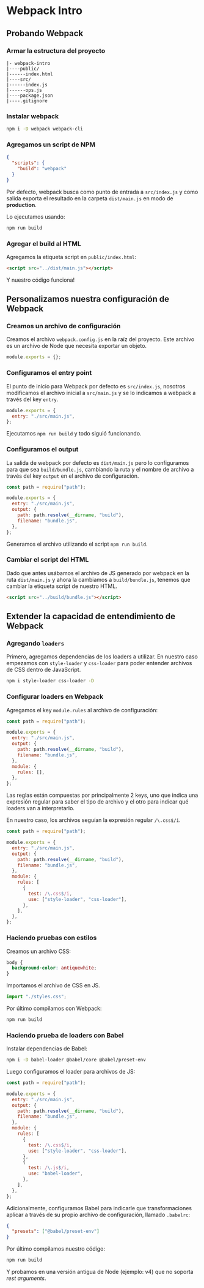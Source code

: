 # Webpack Intro

## Probando Webpack

### Armar la estructura del proyecto

```
|- webpack-intro
|----public/
|------index.html
|----src/
|------index.js
|------ops.js
|----package.json
|----.gitignore
```

### Instalar webpack

```sh
npm i -D webpack webpack-cli
```

### Agregamos un script de NPM

```json
{
  "scripts": {
    "build": "webpack"
  }
}
```

Por defecto, webpack busca como punto de entrada a `src/index.js` y como salida
exporta el resultado en la carpeta `dist/main.js` en modo de **production**.

Lo ejecutamos usando:

```sh
npm run build
```

### Agregar el build al HTML

Agregamos la etiqueta script en `public/index.html`:

```html
<script src="../dist/main.js"></script>
```

Y nuestro código funciona!

## Personalizamos nuestra configuración de Webpack

### Creamos un archivo de configuración

Creamos el archivo `webpack.config.js` en la raíz del proyecto. Este
archivo es un archivo de Node que necesita exportar un objeto.

```js
module.exports = {};
```

### Configuramos el entry point

El punto de inicio para Webpack por defecto es `src/index.js`, nosotros
modificamos el archivo inicial a `src/main.js` y se lo indicamos
a webpack a través del key `entry`.

```js
module.exports = {
  entry: "./src/main.js",
};
```

Ejecutamos `npm run build` y todo siguió funcionando.

### Configuramos el output

La salida de webpack por defecto es `dist/main.js` pero lo configuramos
para que sea `build/bundle.js`, cambiando la ruta y el nombre
de archivo a través del key `output` en el archivo de configuración.

```js
const path = require("path");

module.exports = {
  entry: "./src/main.js",
  output: {
    path: path.resolve(__dirname, "build"),
    filename: "bundle.js",
  },
};
```

Generamos el archivo utilizando el script `npm run build`.

### Cambiar el script del HTML

Dado que antes usábamos el archivo de JS generado por webpack
en la ruta `dist/main.js` y ahora la cambiamos a `build/bundle.js`,
tenemos que cambiar la etiqueta script de nuestro HTML.

```html
<script src="../build/bundle.js"></script>
```

## Extender la capacidad de entendimiento de Webpack

### Agregando `loaders`

Primero, agregamos dependencias de los loaders a utilizar. En nuestro
caso empezamos con `style-loader` y `css-loader` para poder entender
archivos de CSS dentro de JavaScript.

```sh
npm i style-loader css-loader -D
```

### Configurar loaders en Webpack

Agregamos el key `module.rules` al archivo de configuración:

```js
const path = require("path");

module.exports = {
  entry: "./src/main.js",
  output: {
    path: path.resolve(__dirname, "build"),
    filename: "bundle.js",
  },
  module: {
    rules: [],
  },
};
```

Las reglas están compuestas por principalmente 2 keys, uno que indica
una expresión regular para saber el tipo de archivo y el otro para
indicar qué loaders van a interpretarlo.

En nuestro caso, los archivos seguían la expresión regular `/\.css$/i`.

```js
const path = require("path");

module.exports = {
  entry: "./src/main.js",
  output: {
    path: path.resolve(__dirname, "build"),
    filename: "bundle.js",
  },
  module: {
    rules: [
      {
        test: /\.css$/i,
        use: ["style-loader", "css-loader"],
      },
    ],
  },
};
```

### Haciendo pruebas con estilos

Creamos un archivo CSS:

```css
body {
  background-color: antiquewhite;
}
```

Importamos el archivo de CSS en JS.

```js
import "./styles.css";
```

Por último compilamos con Webpack:

```sh
npm run build
```

### Haciendo prueba de loaders con Babel

Instalar dependencias de Babel:

```sh
npm i -D babel-loader @babel/core @babel/preset-env
```

Luego configuramos el loader para archivos de JS:

```js
const path = require("path");

module.exports = {
  entry: "./src/main.js",
  output: {
    path: path.resolve(__dirname, "build"),
    filename: "bundle.js",
  },
  module: {
    rules: [
      {
        test: /\.css$/i,
        use: ["style-loader", "css-loader"],
      },
      {
        test: /\.js$/i,
        use: "babel-loader",
      },
    ],
  },
};
```

Adicionalmente, configuramos Babel para indicarle que transformaciones aplicar
a través de su propio archivo de configuración, llamado
`.babelrc`:

```json
{
  "presets": ["@babel/preset-env"]
}
```

Por último compilamos nuestro código:

```sh
npm run build
```

Y probamos en una versión antigua de Node (ejemplo: v4) que no
soporta _rest arguments_.
